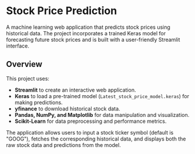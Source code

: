 # Stock Price Prediction

A machine learning web application that predicts stock prices using historical data. The project incorporates a trained Keras model for forecasting future stock prices and is built with a user-friendly Streamlit interface.

## Overview

This project uses:
- **Streamlit** to create an interactive web application.
- **Keras** to load a pre-trained model (`Latest_stock_price_model.keras`) for making predictions.
- **yfinance** to download historical stock data.
- **Pandas, NumPy, and Matplotlib** for data manipulation and visualization.
- **Scikit-Learn** for data preprocessing and performance metrics.

The application allows users to input a stock ticker symbol (default is "GOOG"), fetches the corresponding historical data, and displays both the raw stock data and predictions from the model.


